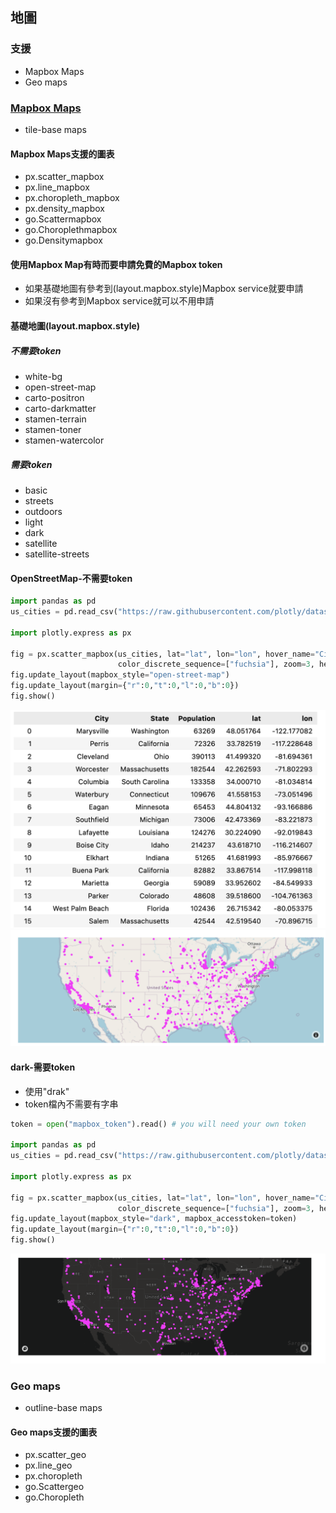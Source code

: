 ## 地圖
### 支援
- Mapbox Maps
- Geo maps

### [Mapbox Maps](https://mapbox.com/)
- tile-base maps

#### Mapbox Maps支援的圖表
- px.scatter_mapbox
- px.line_mapbox
- px.choropleth_mapbox
- px.density_mapbox
- go.Scattermapbox
- go.Choroplethmapbox
- go.Densitymapbox

#### 使用Mapbox Map有時而要申請免費的Mapbox token
- 如果基礎地圖有參考到(layout.mapbox.style)Mapbox service就要申請
- 如果沒有參考到Mapbox service就可以不用申請

#### 基礎地圖(layout.mapbox.style)
##### 不需要token
- white-bg
- open-street-map
- carto-positron
- carto-darkmatter
- stamen-terrain
- stamen-toner
- stamen-watercolor

##### 需要token
- basic
- streets
- outdoors
- light
- dark
- satellite
- satellite-streets

#### OpenStreetMap-不需要token

```python
import pandas as pd
us_cities = pd.read_csv("https://raw.githubusercontent.com/plotly/datasets/master/us-cities-top-1k.csv")

import plotly.express as px

fig = px.scatter_mapbox(us_cities, lat="lat", lon="lon", hover_name="City", hover_data=["State", "Population"],
                        color_discrete_sequence=["fuchsia"], zoom=3, height=300)
fig.update_layout(mapbox_style="open-street-map")
fig.update_layout(margin={"r":0,"t":0,"l":0,"b":0})
fig.show()
```

![](./images/pic1.png)
![](./images/pic2.png)

#### dark-需要token
- 使用"drak"
- token檔內不需要有字串

```python
token = open("mapbox_token").read() # you will need your own token

import pandas as pd
us_cities = pd.read_csv("https://raw.githubusercontent.com/plotly/datasets/master/us-cities-top-1k.csv")

import plotly.express as px

fig = px.scatter_mapbox(us_cities, lat="lat", lon="lon", hover_name="City", hover_data=["State", "Population"],
                        color_discrete_sequence=["fuchsia"], zoom=3, height=300)
fig.update_layout(mapbox_style="dark", mapbox_accesstoken=token)
fig.update_layout(margin={"r":0,"t":0,"l":0,"b":0})
fig.show()
```

![](./images/pic3.png)



### Geo maps
- outline-base maps

#### Geo maps支援的圖表
- px.scatter_geo
- px.line_geo
- px.choropleth
- go.Scattergeo
- go.Choropleth



